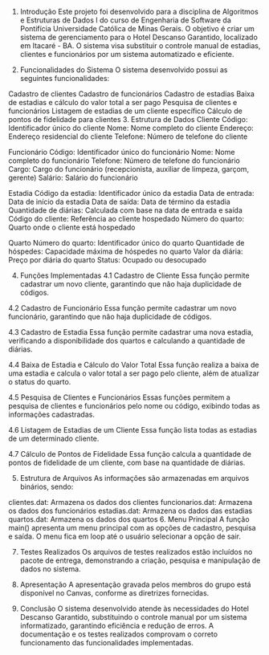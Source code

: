 1. Introdução
Este projeto foi desenvolvido para a disciplina de Algoritmos e Estruturas de Dados I do curso de Engenharia de Software da Pontifícia Universidade Católica de Minas Gerais. O objetivo é criar um sistema de gerenciamento para o Hotel Descanso Garantido, localizado em Itacaré - BA. O sistema visa substituir o controle manual de estadias, clientes e funcionários por um sistema automatizado e eficiente.

2. Funcionalidades do Sistema
O sistema desenvolvido possui as seguintes funcionalidades:

Cadastro de clientes
Cadastro de funcionários
Cadastro de estadias
Baixa de estadias e cálculo do valor total a ser pago
Pesquisa de clientes e funcionários
Listagem de estadias de um cliente específico
Cálculo de pontos de fidelidade para clientes
3. Estrutura de Dados
Cliente
Código: Identificador único do cliente
Nome: Nome completo do cliente
Endereço: Endereço residencial do cliente
Telefone: Número de telefone do cliente

Funcionário
Código: Identificador único do funcionário
Nome: Nome completo do funcionário
Telefone: Número de telefone do funcionário
Cargo: Cargo do funcionário (recepcionista, auxiliar de limpeza, garçom, gerente)
Salário: Salário do funcionário

Estadia
Código da estadia: Identificador único da estadia
Data de entrada: Data de início da estadia
Data de saída: Data de término da estadia
Quantidade de diárias: Calculada com base na data de entrada e saída
Código do cliente: Referência ao cliente hospedado
Número do quarto: Quarto onde o cliente está hospedado

Quarto
Número do quarto: Identificador único do quarto
Quantidade de hóspedes: Capacidade máxima de hóspedes no quarto
Valor da diária: Preço por diária do quarto
Status: Ocupado ou desocupado

4. Funções Implementadas
4.1 Cadastro de Cliente
Essa função permite cadastrar um novo cliente, garantindo que não haja duplicidade de códigos.

4.2 Cadastro de Funcionário
Essa função permite cadastrar um novo funcionário, garantindo que não haja duplicidade de códigos.

4.3 Cadastro de Estadia
Essa função permite cadastrar uma nova estadia, verificando a disponibilidade dos quartos e calculando a quantidade de diárias.

4.4 Baixa de Estadia e Cálculo do Valor Total
Essa função realiza a baixa de uma estadia e calcula o valor total a ser pago pelo cliente, além de atualizar o status do quarto.

4.5 Pesquisa de Clientes e Funcionários
Essas funções permitem a pesquisa de clientes e funcionários pelo nome ou código, exibindo todas as informações cadastradas.

4.6 Listagem de Estadias de um Cliente
Essa função lista todas as estadias de um determinado cliente.

4.7 Cálculo de Pontos de Fidelidade
Essa função calcula a quantidade de pontos de fidelidade de um cliente, com base na quantidade de diárias.

5. Estrutura de Arquivos
As informações são armazenadas em arquivos binários, sendo:

clientes.dat: Armazena os dados dos clientes
funcionarios.dat: Armazena os dados dos funcionários
estadias.dat: Armazena os dados das estadias
quartos.dat: Armazena os dados dos quartos
6. Menu Principal
A função main() apresenta um menu principal com as opções de cadastro, pesquisa e saída. O menu fica em loop até o usuário selecionar a opção de sair.


7. Testes Realizados
Os arquivos de testes realizados estão incluídos no pacote de entrega, demonstrando a criação, pesquisa e manipulação de dados no sistema.

8. Apresentação
A apresentação gravada pelos membros do grupo está disponível no Canvas, conforme as diretrizes fornecidas.

9. Conclusão
O sistema desenvolvido atende às necessidades do Hotel Descanso Garantido, substituindo o controle manual por um sistema informatizado, garantindo eficiência e redução de erros. A documentação e os testes realizados comprovam o correto funcionamento das funcionalidades implementadas.
